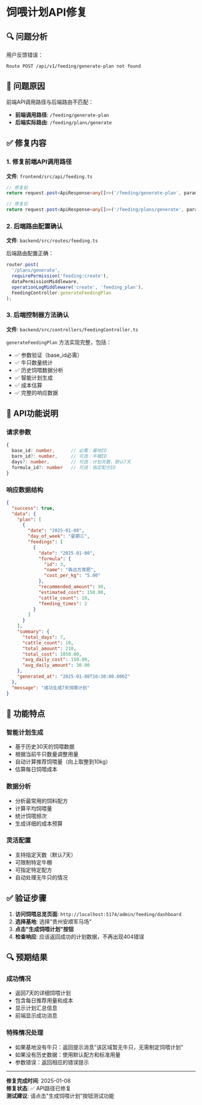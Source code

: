 # 饲喂计划API修复

## 🔍 问题分析

用户反馈错误：
```
Route POST /api/v1/feeding/generate-plan not found
```

## 🔧 问题原因

前端API调用路径与后端路由不匹配：
- **前端调用路径**: `/feeding/generate-plan`
- **后端实际路由**: `/feeding/plans/generate`

## ✅ 修复内容

### 1. 修复前端API调用路径

**文件**: `frontend/src/api/feeding.ts`

```typescript
// 修复前
return request.post<ApiResponse<any[]>>('/feeding/generate-plan', params)

// 修复后
return request.post<ApiResponse<any[]>>('/feeding/plans/generate', params)
```

### 2. 后端路由配置确认

**文件**: `backend/src/routes/feeding.ts`

后端路由配置正确：
```typescript
router.post(
  '/plans/generate',
  requirePermission('feeding:create'),
  dataPermissionMiddleware,
  operationLogMiddleware('create', 'feeding_plan'),
  FeedingController.generateFeedingPlan
);
```

### 3. 后端控制器方法确认

**文件**: `backend/src/controllers/FeedingController.ts`

`generateFeedingPlan` 方法实现完整，包括：
- ✅ 参数验证（base_id必需）
- ✅ 牛只数量统计
- ✅ 历史饲喂数据分析
- ✅ 智能计划生成
- ✅ 成本估算
- ✅ 完整的响应数据

## 🎯 API功能说明

### 请求参数
```typescript
{
  base_id: number,      // 必需：基地ID
  barn_id?: number,     // 可选：牛棚ID
  days?: number,        // 可选：计划天数，默认7天
  formula_id?: number   // 可选：指定配方ID
}
```

### 响应数据结构
```json
{
  "success": true,
  "data": {
    "plan": [
      {
        "date": "2025-01-08",
        "day_of_week": "星期三",
        "feedings": [
          {
            "date": "2025-01-08",
            "formula": {
              "id": 3,
              "name": "犇远方育肥",
              "cost_per_kg": "5.00"
            },
            "recommended_amount": 30,
            "estimated_cost": 150.00,
            "cattle_count": 10,
            "feeding_times": 2
          }
        ]
      }
    ],
    "summary": {
      "total_days": 7,
      "cattle_count": 10,
      "total_amount": 210,
      "total_cost": 1050.00,
      "avg_daily_cost": 150.00,
      "avg_daily_amount": 30.00
    },
    "generated_at": "2025-01-08T10:30:00.000Z"
  },
  "message": "成功生成7天饲喂计划"
}
```

## 🚀 功能特点

### 智能计划生成
- 基于历史30天的饲喂数据
- 根据当前牛只数量调整用量
- 自动计算推荐饲喂量（向上取整到10kg）
- 估算每日饲喂成本

### 数据分析
- 分析最常用的饲料配方
- 计算平均饲喂量
- 统计饲喂频次
- 生成详细的成本预算

### 灵活配置
- 支持指定天数（默认7天）
- 可限制特定牛棚
- 可指定特定配方
- 自动处理无牛只的情况

## ✅ 验证步骤

1. **访问饲喂总览页面**: `http://localhost:5174/admin/feeding/dashboard`
2. **选择基地**: 选择"贵州安顺军马场"
3. **点击"生成饲喂计划"按钮**
4. **检查响应**: 应该返回成功的计划数据，不再出现404错误

## 🔍 预期结果

### 成功情况
- 返回7天的详细饲喂计划
- 包含每日推荐用量和成本
- 显示计划汇总信息
- 前端显示成功消息

### 特殊情况处理
- 如果基地没有牛只：返回提示消息"该区域暂无牛只，无需制定饲喂计划"
- 如果没有历史数据：使用默认配方和标准用量
- 参数错误：返回相应的错误提示

---

**修复完成时间**: 2025-01-08  
**修复状态**: ✅ API路径已修复  
**测试建议**: 请点击"生成饲喂计划"按钮测试功能